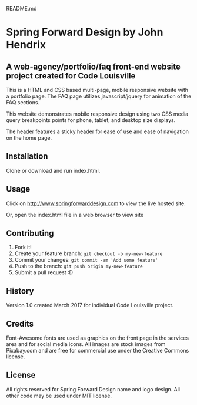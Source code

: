 README.md

# Spring Forward Design by John Hendrix

## A web-agency/portfolio/faq front-end website project created for Code Louisville

This is a HTML and CSS based multi-page, mobile responsive website with a portfolio page.  The FAQ page utilizes javascript/jquery for animation of the FAQ sections.

This website demonstrates mobile responsive design using two CSS media query breakpoints points for phone, tablet, and desktop size displays.

The header features a sticky header for ease of use and ease of navigation on the home page.


## Installation

Clone or download and run index.html.

## Usage

Click on http://www.springforwarddesign.com to view the live hosted site.

Or, open the index.html file in a web browser to view site

## Contributing

1. Fork it!
2. Create your feature branch: `git checkout -b my-new-feature`
3. Commit your changes: `git commit -am 'Add some feature'`
4. Push to the branch: `git push origin my-new-feature`
5. Submit a pull request :D

## History

Version 1.0 created March 2017 for individual Code Louisville project.

## Credits

Font-Awesome fonts are used as graphics on the front page in the services area and for social media icons.  All images are stock images from Pixabay.com and are free for commercial use under the Creative Commons license.

## License

All rights reserved for Spring Forward Design name and logo design.  All other code may be used under MIT license.







